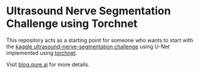 # Ultrasound Nerve Segmentation Challenge using Torchnet

This repository acts as a starting point for someone who wants to start with the [kaggle ultrasound-nerve-segmentation challenge](https://www.kaggle.com/c/ultrasound-nerve-segmentation) using U-Net implemented using [torchnet](https://github.com/torchnet/torchnet).

Visit [blog.qure.ai](http://blog.qure.ai) for more details.
